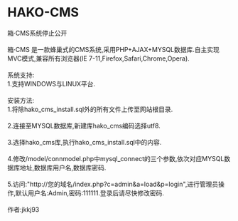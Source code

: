 # HAKO-CMS
箱·CMS系统停止公开
</br>
</br>
箱·CMS 是一款蜂巢式的CMS系统,采用PHP+AJAX+MYSQL数据库.自主实现MVC模式,兼容所有浏览器(IE 7-11,Firefox,Safari,Chrome,Opera).
</br>
</br>
系统支持:</br>
1.支持WINDOWS与LINUX平台.
</br>
</br>
安装方法:
</br>
1.将除hako_cms_install.sql外的所有文件上传至网站根目录.
</br>
</br>
2.连接至MYSQL数据库,新建库hako_cms编码选择utf8.
</br>
</br>
3.选择hako_cms库,执行hako_cms_install.sql中的内容.
</br>
</br>
4.修改/model/connmodel.php中mysql_connect的三个参数,依次对应MYSQL数据库地址,数据库用户名,数据库密码.
</br>
</br>
5.访问:"http://您的域名/index.php?c=admin&a=load&p=login",进行管理员操作,默认用户名:Admin,密码:111111.登录后请尽快修改密码.
</br>
</br>
作者:jkkj93

